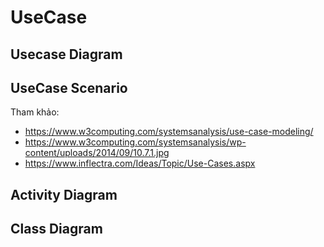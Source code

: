 
# UseCase

## Usecase Diagram

## UseCase Scenario

Tham khảo:  
- https://www.w3computing.com/systemsanalysis/use-case-modeling/   
- https://www.w3computing.com/systemsanalysis/wp-content/uploads/2014/09/10.7.1.jpg  
- https://www.inflectra.com/Ideas/Topic/Use-Cases.aspx  



## Activity Diagram

## Class Diagram

